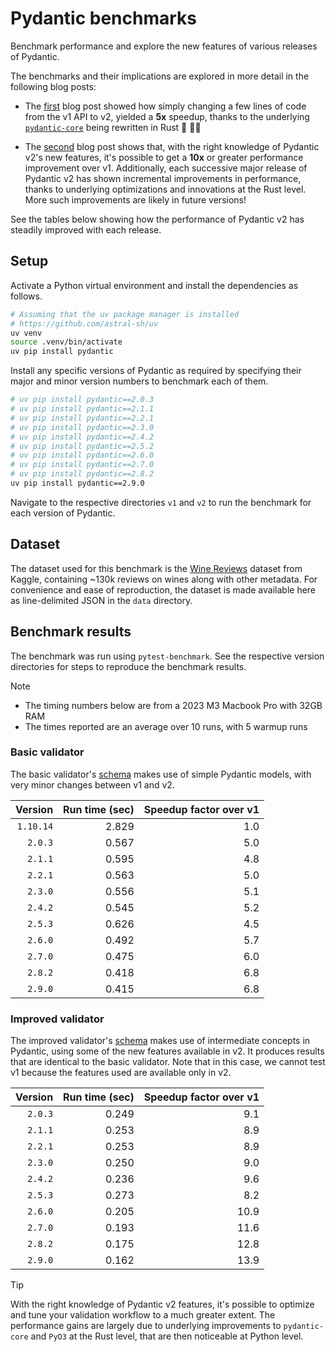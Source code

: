 # Pydantic benchmarks

Benchmark performance and explore the new features of various releases of Pydantic.

The benchmarks and their implications are explored in more detail in the following blog posts:

* The [first](https://thedataquarry.com/posts/why-pydantic-v2-matters/) blog post showed how simply changing a few lines of code from the v1 API to v2, yielded a **5x** speedup, thanks to the underlying [`pydantic-core`](https://github.com/pydantic/pydantic-core) being rewritten in Rust 🦀 💪🏽

* The [second](https://thedataquarry.com/posts/intermediate-pydantic/) blog post shows that, with the right knowledge of Pydantic v2's new features, it's possible to get a **10x** or greater performance improvement over v1. Additionally, each successive major release of Pydantic v2 has shown incremental improvements in performance, thanks to underlying optimizations and innovations at the Rust level. More such improvements are likely in future versions!

See the tables below showing how the performance of Pydantic v2 has steadily improved with each release.

## Setup

Activate a Python virtual environment and install the dependencies as follows.

```bash
# Assuming that the uv package manager is installed
# https://github.com/astral-sh/uv
uv venv
source .venv/bin/activate
uv pip install pydantic
```

Install any specific versions of Pydantic as required by specifying their major and minor version numbers to benchmark each of them.

```sh
# uv pip install pydantic==2.0.3
# uv pip install pydantic==2.1.1
# uv pip install pydantic==2.2.1
# uv pip install pydantic==2.3.0
# uv pip install pydantic==2.4.2
# uv pip install pydantic==2.5.2
# uv pip install pydantic==2.6.0
# uv pip install pydantic==2.7.0
# uv pip install pydantic==2.8.2
uv pip install pydantic==2.9.0
```

Navigate to the respective directories `v1` and `v2` to run the benchmark for each version of Pydantic.

## Dataset

The dataset used for this benchmark is the [Wine Reviews](https://www.kaggle.com/zynicide/wine-reviews) dataset from Kaggle, containing ~130k reviews on wines along with other metadata. For convenience and ease of reproduction, the dataset is made available here as line-delimited JSON in the `data` directory.

## Benchmark results

The benchmark was run using `pytest-benchmark`. See the respective version directories for steps to reproduce the benchmark results.

> [!NOTE]
> * The timing numbers below are from a 2023 M3 Macbook Pro with 32GB RAM
> * The times reported are an average over 10 runs, with 5 warmup runs

### Basic validator

The basic validator's [schema](./v2/schemas.py) makes use of simple Pydantic models, with very minor changes between v1 and v2.

Version | Run time (sec) | Speedup factor over v1
---: | ---: | ---:
`1.10.14` | 2.829 | 1.0
`2.0.3` | 0.567 | 5.0
`2.1.1` | 0.595 | 4.8
`2.2.1` | 0.563 | 5.0
`2.3.0` | 0.556 | 5.1
`2.4.2` | 0.545 | 5.2
`2.5.3` | 0.626 | 4.5
`2.6.0` | 0.492 | 5.7
`2.7.0` | 0.475 | 6.0
`2.8.2` | 0.418 | 6.8
`2.9.0` | 0.415 | 6.8

### Improved validator

The improved validator's [schema](./v2/schemas_improved.py) makes use of intermediate concepts in Pydantic, using some of the new features available in v2. It produces results that are identical to the basic validator. Note that in this case, we cannot test v1 because the features used are available only in v2.

Version | Run time (sec) | Speedup factor over v1
---: | ---: | ---:
`2.0.3` | 0.249 | 9.1
`2.1.1` | 0.253 | 8.9
`2.2.1` | 0.253 | 8.9
`2.3.0` | 0.250 | 9.0
`2.4.2` | 0.236 | 9.6
`2.5.3` | 0.273 | 8.2
`2.6.0` | 0.205 | 10.9
`2.7.0` | 0.193 | 11.6
`2.8.2` | 0.175 | 12.8
`2.9.0` | 0.162 | 13.9

> [!Tip]
> With the right knowledge of Pydantic v2 features, it's possible to optimize and tune your validation workflow to a much greater extent. The performance gains are largely due to underlying improvements to `pydantic-core` and `PyO3` at the Rust level, that are then noticeable at Python level.

